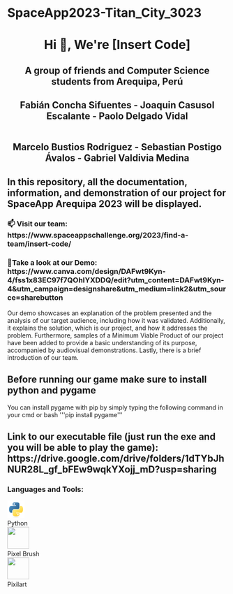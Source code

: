 # SpaceApp2023-Titan_City_3023

<h1 align="center">Hi 👋, We're [Insert Code]</h1>
<h2 align="center">A group of friends and Computer Science students from Arequipa, Perú</h2>

<h2 align="center">Fabián Concha Sifuentes  -  Joaquin Casusol Escalante  -  Paolo Delgado Vidal <br /> <br />

Marcelo Bustios Rodriguez - Sebastian Postigo Ávalos  -    Gabriel Valdivia Medina </h2>  

<h2>In this repository, all the documentation, information, and demonstration of our project for SpaceApp Arequipa 2023 will be displayed.</h2>

<h3>📫 Visit our team: https://www.spaceappschallenge.org/2023/find-a-team/insert-code/</h3>
<h3>🧐Take a look at our Demo: https://www.canva.com/design/DAFwt9Kyn-4/fss1x83EC97f7QOhIYXDDQ/edit?utm_content=DAFwt9Kyn-4&utm_campaign=designshare&utm_medium=link2&utm_source=sharebutton</h3>
Our demo showcases an explanation of the problem presented and the analysis of our target audience, including how it was validated. Additionally, it explains the solution, which is our project, and how it addresses the problem. Furthermore, samples of a Minimum Viable Product of our project have been added to provide a basic understanding of its purpose, accompanied by audiovisual demonstrations. Lastly, there is a brief introduction of our team.
<p align="left"></p>
<h2>Before running our game make sure to install python and pygame</h2>
You can install pygame with pip by simply typing the following command in your cmd or bash
'''pip install pygame'''
<h2>Link to our executable file (just run the exe and you will be able to play the game): https://drive.google.com/drive/folders/1dTYbJhNUR28L_gf_bFEw9wqkYXojj_mD?usp=sharing</h2>

<h3 align="left">Languages and Tools:</h3>
<p align="left"> 
  <a> <img src="https://raw.githubusercontent.com/devicons/devicon/master/icons/python/python-original.svg" alt="python" width="40" height="40"/> <br />Python<br /></a>
  <a> <img src="https://pbs.twimg.com/profile_images/1297191912386904066/PldGEBOb_400x400.jpg" width="50" height="50" border-radius: 15px;/> <br />Pixel Brush<br /></a>
  <a> <img src="https://play-lh.googleusercontent.com/r3TfuTEkPgg0jv5tVse5SqseSN31-yOhKGdBshdxNbdlvt0_bTC2QAKaxfcnj4_8gg" width="50" height="50" border-radius: 15px;/> <br />Pixilart</a> 
</p>
